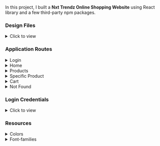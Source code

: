 In this project, I built a **Nxt Trendz Online Shopping Website** using React library and a few third-party npm packages.
<br/>

### Design Files

<details>
<summary>Click to view</summary>

- [Extra Small (Size < 576px) and Small (Size >= 576px)](https://assets.ccbp.in/frontend/content/react-js/nxt-trendz-cart-features-sm-output-v0.png)
- [Medium (Size >= 768px), Large (Size >= 992px) and Extra Large (Size >= 1200px)](https://assets.ccbp.in/frontend/content/react-js/nxt-trendz-cart-features-lg-output.png)

</details>

### Application Routes

<details>
<summary>Login</summary>
<br/>

- User is Authenticated by making an HTTP POST request to the **NxtTrendzLoginApiUrl**. If authentication is successful a JWT Token is sent in response for further authorization and directed to **HOME** Page. If authentication fails an ERROR message will be displayed.
</details>

<details>
<summary>Home</summary>
<br/>

- In the home page by using the Navigation Menu a user can navigate to different pages like Products, Cart, and Login.
- And a description of clothes to get you started Shopping.
</details>

<details>
<summary>Products</summary>
<br/>

- Products data is fetched by making an HTTP GET request to **NxtTrendzAllProductsApiUrl** and the fetched data will be rendered.
- Another HTTP GET request is made to the **NxtTrendzPrimeDealsApiUrl** to get Prime Deals. If the user is of prime type all prime deals are fetched and rendered. If the user is non-prime API call is rejected, the rejection will be handled and a banner will be displayed.
  <details>
  <summary>Features</summary>
  <br/>
  
  - Filter the products based on category, rating, and price.
  - Search for a product.
  </details>

</details>
<details>
<summary>Specific Product</summary>
<br/>

- Product data is fetched by making an HTTP GET request to the **NxtTrendzProductDetailsApiUrl** and data is rendered
- You can find all details about product price, description, availability, rating, reviews, brand.
- Select your desired Quantity and add the product to your Cart.
- You can also find similar products related to the product.
</details>
<details>
<summary>Cart</summary>
<br/>

- User can find all the products that we're added to the Cart.
  <details> 
  <summary>Features</summary> 
  <br/>
    
  - User has the flexibility to change to desired quantity of a particular product.
  - User can remove all products from the cart.
  - The price of a product item is calculated dynamically when a user changes quantity.
  - Order total price is displayed at the of cart products.
  </details>
</details>  
<details>
<summary>Not Found</summary>
<br/>

- When a user enters any **url** other than the defined paths(urls), not-found route will be rendered.  
</details>

### Login Credentials

<details>
<summary>Click to view</summary>

<br/>

- Prime User credentials

  ```text
   username: rahul
   password: rahul@2021
  ```

- Non-Prime User credentials

  ```text
   username: raja
   password: raja@2021
  ```

</details>

### Resources

<details>
<summary>Colors</summary>

<br/>

<div style="background-color: #0b69ff; width: 150px; padding: 10px; color: white">Hex: #0b69ff</div>
<div style="background-color: #171f46; width: 150px; padding: 10px; color: white">Hex: #171f46</div>
<div style="background-color: #616e7c; width: 150px; padding: 10px; color: white">Hex: #616e7c</div>
<div style="background-color: #ffffff; width: 150px; padding: 10px; color: black">Hex: #ffffff</div>

</details>

<details>
<summary>Font-families</summary>

- Roboto

</details>
